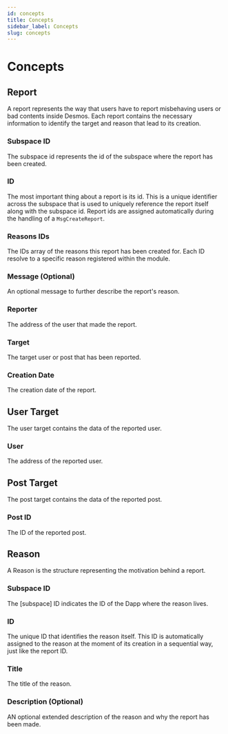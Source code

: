 ```yaml
---
id: concepts
title: Concepts
sidebar_label: Concepts
slug: concepts
---
```


# Concepts 

## Report
A report represents the way that users have to report misbehaving users or bad contents inside Desmos. 
Each report contains the necessary information to identify the target and reason that lead to its creation.

### Subspace ID
The subspace id represents the id of the subspace where the report has been created.

### ID
The most important thing about a report is its id. This is a unique identifier across the subspace that is used to uniquely reference the report itself along with the subspace id. Report ids are assigned automatically during the handling of a `MsgCreateReport`. 

### Reasons IDs
The IDs array of the reasons this report has been created for. Each ID resolve to a specific reason registered within the
module.

### Message (Optional)
An optional message to further describe the report's reason.

### Reporter
The address of the user that made the report.

### Target
The target user or post that has been reported.

### Creation Date
The creation date of the report.

## User Target
The user target contains the data of the reported user.

### User
The address of the reported user.

## Post Target
The post target contains the data of the reported post.

### Post ID
The ID of the reported post.

## Reason
A Reason is the structure representing the motivation behind a report.

### Subspace ID
The [subspace] ID indicates the ID of the Dapp where the reason lives.

### ID
The unique ID that identifies the reason itself. This ID is automatically assigned to the reason at the moment of its
creation in a sequential way, just like the report ID.

### Title
The title of the reason.

### Description (Optional)
AN optional extended description of the reason and why the report has been made.
